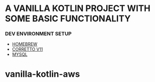 # A VANILLA KOTLIN PROJECT WITH SOME BASIC FUNCTIONALITY

### DEV ENVIRONMENT SETUP
* [HOMEBREW](README/HOMEBREW.md)
* [CORRETTO V11](README/CORRETTO11.md)
* [MYSQL](README/MYSQL.md)
# vanilla-kotlin-aws
